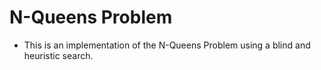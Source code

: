 # N-Queens Problem
- This is an implementation of the N-Queens Problem using a blind and heuristic search.

